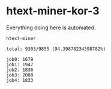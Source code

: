# htext-miner-kor-3

Everything doing here is automated.

```
htext-miner

total: 9303/9855 (94.39878234398782%)

job0: 1679
job1: 1947
job2: 1836
job3: 2008
job4: 1833
```